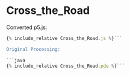 

<script src="/p5/p5.min.js"></script>
<script src="Cross_the_Road.js"></script>

# Cross_the_Road

<main></main>

Converted p5.js:

```javascript 
{% include_relative Cross_the_Road.js %}```

Original Processing:

```java 
{% include_relative Cross_the_Road.pde %}```

